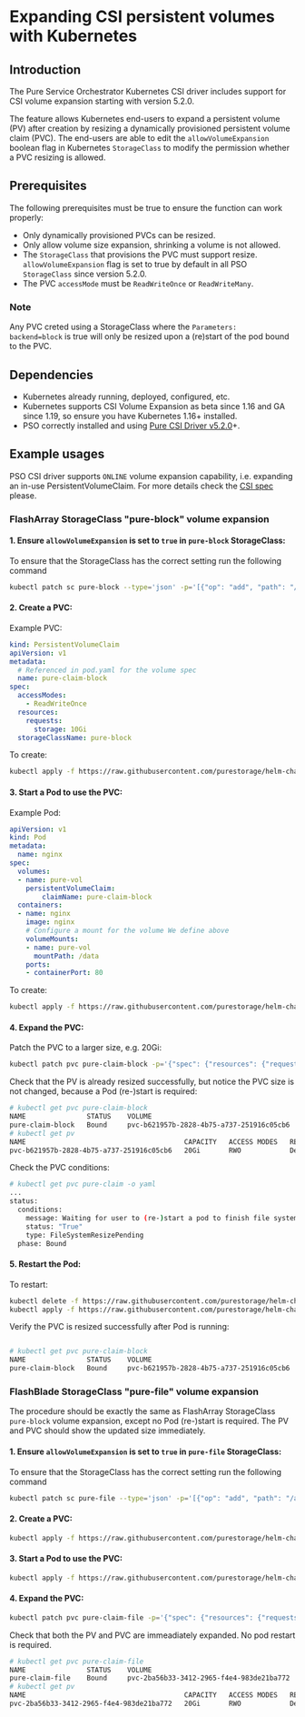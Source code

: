 
# Expanding CSI persistent volumes with Kubernetes

## Introduction

The Pure Service Orchestrator Kubernetes CSI driver includes support for CSI volume expansion starting with version 5.2.0.

The feature allows Kubernetes end-users to expand a persistent volume (PV) after creation by resizing a dynamically provisioned persistent volume claim (PVC).
The end-users are able to edit the `allowVolumeExpansion` boolean flag in Kubernetes `StorageClass` to modify the permission whether a PVC resizing is allowed. 

## Prerequisites

The following prerequisites must be true to ensure the function can work properly:

* Only dynamically provisioned PVCs can be resized.
* Only allow volume size expansion, shrinking a volume is not allowed.
* The `StorageClass` that provisions the PVC must support resize. `allowVolumeExpansion` flag is set to true by default in all PSO `StorageClass` since version 5.2.0.
* The PVC `accessMode` must be `ReadWriteOnce` or `ReadWriteMany`.

### Note

Any PVC creted using a StorageClass where the `Parameters:   backend=block` is true will only be resized upon a (re)start of the pod bound to the PVC. 

## Dependencies

* Kubernetes already running, deployed, configured, etc.
* Kubernetes supports CSI Volume Expansion as beta since 1.16 and GA since 1.19, so ensure you have Kubernetes 1.16+ installed.
* PSO correctly installed and using [Pure CSI Driver v5.2.0](https://github.com/purestorage/helm-charts/releases/tag/5.2.0)+.


## Example usages

PSO CSI driver supports `ONLINE` volume expansion capability, i.e. expanding an in-use PersistentVolumeClaim.
For more details check the [CSI spec](https://github.com/container-storage-interface/spec/blob/master/spec.md) please. 
 
### FlashArray StorageClass "pure-block" volume expansion

#### 1. Ensure `allowVolumeExpansion` is set to `true` in `pure-block` StorageClass:

To ensure that the StorageClass has the correct setting run the following command

```bash
kubectl patch sc pure-block --type='json' -p='[{"op": "add", "path": "/allowVolumeExpansion", "value": true }]'
```

#### 2. Create a PVC:

Example PVC:

```yaml
kind: PersistentVolumeClaim
apiVersion: v1
metadata:
  # Referenced in pod.yaml for the volume spec
  name: pure-claim-block
spec:
  accessModes:
    - ReadWriteOnce
  resources:
    requests:
      storage: 10Gi
  storageClassName: pure-block
```

To create:

```bash
kubectl apply -f https://raw.githubusercontent.com/purestorage/helm-charts/master/docs/examples/volexpansion/pvc-block.yaml
```

#### 3. Start a Pod to use the PVC:

Example Pod:

```yaml
apiVersion: v1
kind: Pod
metadata:
  name: nginx
spec:
  volumes:
  - name: pure-vol
    persistentVolumeClaim:
        claimName: pure-claim-block
  containers:
  - name: nginx
    image: nginx
    # Configure a mount for the volume We define above
    volumeMounts:
    - name: pure-vol
      mountPath: /data
    ports:
    - containerPort: 80
```

To create:

```bash
kubectl apply -f https://raw.githubusercontent.com/purestorage/helm-charts/master/docs/examples/volexpansion/pod-block.yaml
```

#### 4. Expand the PVC:

Patch the PVC to a larger size, e.g. 20Gi:

```bash
kubectl patch pvc pure-claim-block -p='{"spec": {"resources": {"requests": {"storage": "20Gi"}}}}'
```

Check that the PV is already resized successfully, but notice the PVC size is not changed, because a Pod (re-)start is required:

```bash
# kubectl get pvc pure-claim-block
NAME               STATUS    VOLUME                                     CAPACITY   ACCESS MODES   STORAGECLASS   AGE
pure-claim-block   Bound     pvc-b621957b-2828-4b75-a737-251916c05cb6   10Gi       RWO            pure-block     56s
# kubectl get pv
NAME                                       CAPACITY   ACCESS MODES   RECLAIM POLICY   STATUS    CLAIM                      STORAGECLASS   REASON    AGE
pvc-b621957b-2828-4b75-a737-251916c05cb6   20Gi       RWO            Delete           Bound     default/pure-claim-block   pure-block               68s

```
Check the PVC conditions:

```bash
# kubectl get pvc pure-claim -o yaml
...
status:
  conditions:
    message: Waiting for user to (re-)start a pod to finish file system resize of volume on node.
    status: "True"
    type: FileSystemResizePending
  phase: Bound
```

#### 5. Restart the Pod:

To restart:

```bash
kubectl delete -f https://raw.githubusercontent.com/purestorage/helm-charts/master/docs/examples/volexpansion/pod-block.yaml
kubectl apply -f https://raw.githubusercontent.com/purestorage/helm-charts/master/docs/examples/volexpansion/pod-block.yaml
```
Verify the PVC is resized successfully after Pod is running:
```bash

# kubectl get pvc pure-claim-block
NAME               STATUS    VOLUME                                     CAPACITY   ACCESS MODES   STORAGECLASS   AGE
pure-claim-block   Bound     pvc-b621957b-2828-4b75-a737-251916c05cb6   20Gi       RWO            pure-block     2m46s
```

### FlashBlade StorageClass "pure-file" volume expansion

The procedure should be exactly the same as FlashArray StorageClass `pure-block` volume expansion, except no Pod (re-)start is required.
The PV and PVC should show the updated size immediately.

#### 1. Ensure `allowVolumeExpansion` is set to `true` in `pure-file` StorageClass:

To ensure that the StorageClass has the correct setting run the following command

```bash
kubectl patch sc pure-file --type='json' -p='[{"op": "add", "path": "/allowVolumeExpansion", "value": true }]'
```

#### 2. Create a PVC:

```bash
kubectl apply -f https://raw.githubusercontent.com/purestorage/helm-charts/master/docs/examples/volexpansion/pvc-file.yaml
```

#### 3. Start a Pod to use the PVC:

```bash
kubectl apply -f https://raw.githubusercontent.com/purestorage/helm-charts/master/docs/examples/volexpansion/pod-file.yaml
```

#### 4. Expand the PVC:

```bash
kubectl patch pvc pure-claim-file -p='{"spec": {"resources": {"requests": {"storage": "20Gi"}}}}'
```

Check that both the PV and PVC are immeadiately expanded. No pod restart is required.

```bash
# kubectl get pvc pure-claim-file
NAME               STATUS    VOLUME                                     CAPACITY   ACCESS MODES   STORAGECLASS   AGE
pure-claim-file    Bound     pvc-2ba56b33-3412-2965-f4e4-983de21ba772   20Gi       RWO            pure-file      25s
# kubectl get pv
NAME                                       CAPACITY   ACCESS MODES   RECLAIM POLICY   STATUS    CLAIM                      STORAGECLASS   REASON    AGE
pvc-2ba56b33-3412-2965-f4e4-983de21ba772   20Gi       RWO            Delete           Bound     default/pure-claim-file    pure-file                27s
```

